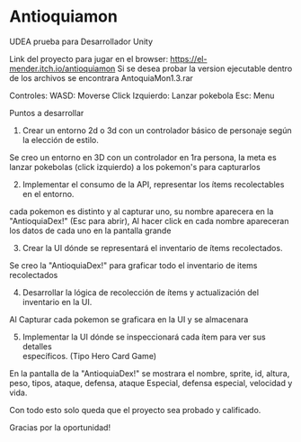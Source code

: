 # Antioquiamon
UDEA prueba para Desarrollador Unity

Link del proyecto para jugar en el browser: https://el-mender.itch.io/antioquiamon
Si se desea probar la version ejecutable dentro de los archivos se encontrara AntoquiaMon1.3.rar

Controles:
WASD: Moverse
Click Izquierdo: Lanzar pokebola
Esc: Menu

Puntos a desarrollar 
1. Crear un entorno 2d o 3d con un controlador básico de personaje según la 
elección de estilo. 

Se creo un entorno en 3D con un controlador en 1ra persona, la meta es lanzar pokebolas (click izquierdo) a los pokemon's para capturarlos

2. Implementar el consumo de la API, representar los ítems recolectables en el 
entorno. 

cada pokemon es distinto y al capturar uno, su nombre aparecera en la "AntioquiaDex!" (Esc para abrir), Al hacer click en cada nombre apareceran los datos de cada uno en la pantalla grande

3. Crear la UI dónde se representará el inventario de ítems recolectados. 

Se creo la "AntioquiaDex!" para graficar todo el inventario de items recolectados

4.  Desarrollar la lógica de recolección de ítems y actualización del inventario en 
la UI.

Al Capturar cada pokemon se graficara en la UI y se almacenara 

5. Implementar la UI dónde se inspeccionará cada ítem para ver sus detalles       
específicos. (Tipo Hero Card Game)

En la pantalla de la "AntioquiaDex!" se mostrara el nombre, sprite, id, altura, peso, tipos, ataque, defensa, ataque Especial, defensa especial, velocidad y vida.

Con todo esto solo queda que el proyecto sea probado y calificado.

Gracias por la oportunidad!